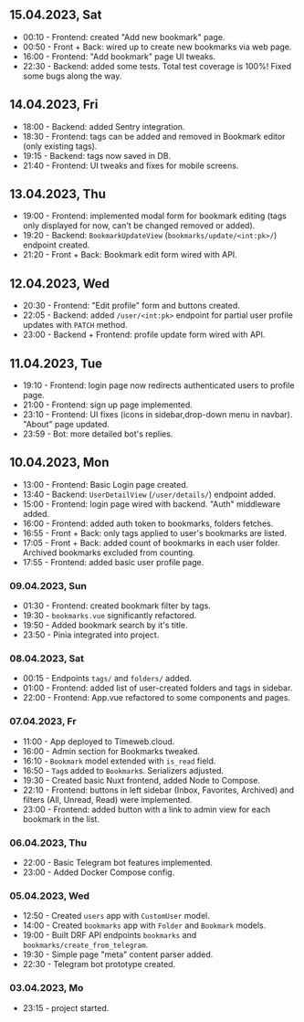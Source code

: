 ## 15.04.2023, Sat

- 00:10 - Frontend: created "Add new bookmark" page.
- 00:50 - Front + Back: wired up to create new bookmarks via web page.
- 16:00 - Frontend: "Add bookmark" page UI tweaks.
- 22:30 - Backend: added some tests. Total test coverage is 100%! Fixed some bugs along the way.

## 14.04.2023, Fri

- 18:00 - Backend: added Sentry integration.
- 18:30 - Frontend: tags can be added and removed in Bookmark editor (only existing tags).
- 19:15 - Backend: tags now saved in DB.
- 21:40 - Frontend: UI tweaks and fixes for mobile screens.

## 13.04.2023, Thu

- 19:00 - Frontend: implemented modal form for bookmark editing (tags only displayed for now, can't be changed 
  removed or added).
- 19:20 - Backend: `BookmarkUpdateView` (`bookmarks/update/<int:pk>/`) endpoint created.
- 21:20 - Front + Back: Bookmark edit form wired with API.

## 12.04.2023, Wed

- 20:30 - Frontend: "Edit profile" form and buttons created.
- 22:05 - Backend: added `/user/<int:pk>` endpoint for partial user profile updates with `PATCH` method.
- 23:00 - Backend + Frontend: profile update form wired with API.

## 11.04.2023, Tue

- 19:10 - Frontend: login page now redirects authenticated users to profile page.
- 21:00 - Frontend: sign up page implemented.
- 23:10 - Frontend: UI fixes (icons in sidebar,drop-down menu in navbar). "About" page updated.
- 23:59 - Bot: more detailed bot's replies.

## 10.04.2023, Mon

- 13:00 - Frontend: Basic Login page created.
- 13:40 - Backend: `UserDetailView` (`/user/details/`) endpoint added.
- 15:00 - Frontend: login page wired with backend. "Auth" middleware added.
- 16:00 - Frontend: added auth token to bookmarks, folders fetches.
- 16:55 - Front + Back: only tags applied to user's bookmarks are listed.
- 17:05 - Front + Back: added count of bookmarks in each user folder. Archived bookmarks excluded from counting.
- 17:55 - Frontend: added basic user profile page.

### 09.04.2023, Sun

- 01:30 - Frontend: created bookmark filter by tags.
- 19:30 - `bookmarks.vue` significantly refactored.
- 19:50 - Added bookmark search by it's title.
- 23:50 - Pinia integrated into project.

### 08.04.2023, Sat

- 00:15 - Endpoints `tags/` and `folders/` added.
- 01:00 - Frontend: added list of user-created folders and tags in sidebar.
- 22:00 - Frontend: App.vue refactored to some components and pages.

### 07.04.2023, Fr

- 11:00 - App deployed to Timeweb.cloud.
- 16:00 - Admin section for Bookmarks tweaked.
- 16:10 - `Bookmark` model extended with `is_read` field.
- 16:50 - `Tag`s added to `Bookmark`s. Serializers adjusted.
- 19:30 - Created basic Nuxt frontend, added Node to Compose.
- 22:10 - Frontend: buttons in left sidebar (Inbox, Favorites, Archived) and filters (All, Unread, Read) were implemented.
- 23:00 - Frontend: added button with a link to admin view for each bookmark in the list.

### 06.04.2023, Thu

- 22:00 - Basic Telegram bot features implemented.
- 23:00 - Added Docker Compose config.

### 05.04.2023, Wed

- 12:50 - Created `users` app with `CustomUser` model.
- 14:00 - Created `bookmarks` app with `Folder` and `Bookmark` models.
- 19:00 - Built DRF API endpoints `bookmarks` and `bookmarks/create_from_telegram`.
- 19:30 - Simple page "meta" content parser added.
- 22:30 - Telegram bot prototype created.

### 03.04.2023, Mo

- 23:15 - project started.
